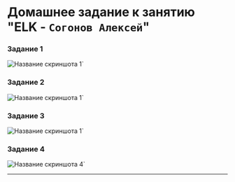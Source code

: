 # Домашнее задание к занятию "ELK - `Согонов Алексей`"

### Задание 1

![Название скриншота 1](https://github.com/SogonovAN/ELK-hw/blob/main/1.JPG)`

### Задание 2

![Название скриншота 1](https://github.com/SogonovAN/ELK-hw/blob/main/2.JPG)`

### Задание 3

![Название скриншота 1](https://github.com/SogonovAN/ELK-hw/blob/main/3.1.JPG)`

### Задание 4

![Название скриншота 4](https://github.com/SogonovAN/ELK-hw/blob/main/4.JPG)`

---

